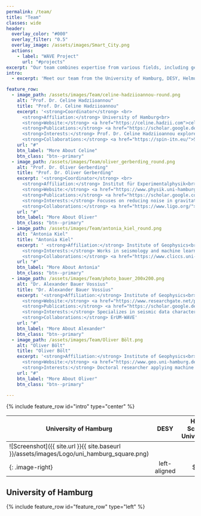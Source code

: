 ```yaml
---
permalink: /team/
title: "Team"
classes: wide
header:
  overlay_color: "#000"
  overlay_filter: "0.5"
  overlay_image: /assets/images/Smart_City.png
  actions:
    - label: "WAVE Project"
      url: "#projects"
excerpt: "Our team combines expertise from various fields, including geophysics, seismology, physics, and engineering, to push the boundaries of seismic and geo-acoustic research."
intro: 
  - excerpt: 'Meet our team from the University of Hamburg, DESY, Helmut Schmidt University, GFZ Potsdam, and XFEL, working together on seismic and geophysical research.'

feature_row:
  - image_path: /assets/images/Team/celine-hadziioannou-round.png
    alt: "Prof. Dr. Celine Hadziioannou"
    title: "Prof. Dr. Celine Hadziioannou"
    excerpt: '<strong>Coordinator</strong> <br>
      <strong>Affiliation:</strong> University of Hamburg<br>
      <strong>Website:</strong> <a href="https://celine.hadzii.com">celine.hadzii.com</a>, <a href="https://www.geo.uni-hamburg.de/en/geophysik/forschung/seismology.html">UHH Seismology</a><br>
      <strong>Publications:</strong> <a href="https://scholar.google.de/citations?hl=en&user=WvhdbrgAAAAJ">Google Scholar</a><br>
      <strong>Interests:</strong> Prof. Dr. Celine Hadziioannou explores seismic signals recorded in the absence of earthquakes, considering these usually discarded "noise" signals as valuable sources of information.<br>
      <strong>Collaborations:</strong> <a href="https://spin-itn.eu/">SPIN</a>'
    url: "#"
    btn_label: "More About Celine"
    btn_class: "btn--primary"
  - image_path: /assets/images/Team/oliver_gerberding_round.png
    alt: "Prof. Dr. Oliver Gerberding"
    title: "Prof. Dr. Oliver Gerberding"
    excerpt: '<strong>Coordinator</strong> <br>
      <strong>Affiliation:</strong> Institut für Experimentalphysik<br>
      <strong>Website:</strong> <a href="https://www.physik.uni-hamburg.de/iexp/gwd">Gravitational wave detection</a><br>
      <strong>Publications:</strong> <a href="https://scholar.google.com/citations?user=-h2HvqcAAAAJ&hl=de">Google Scholar</a>, <a href="https://orcid.org/0000-0001-7740-2698">ORCID</a><br>
      <strong>Interests:</strong> Focuses on reducing noise in gravitational wave detectors and developing space-based detector technology.<br>
      <strong>Collaborations:</strong> <a href="https://www.ligo.org/">LIGO-Virgo-Kagra</a>, <a href="https://www.et-gw.eu/">Einstein Telescope</a>, <a href="https://www.lisamission.org/">LISA</a>'
    url: "#"
    btn_label: "More About Oliver"
    btn_class: "btn--primary"
  - image_path: /assets/images/Team/antonia_kiel_round.png
    alt: "Antonia Kiel"
    title: "Antonia Kiel"
    excerpt: ' <strong>Affiliation:</strong> Institute of Geophysics<br>
      <strong>Interests:</strong> Works in seismology and machine learning, focusing on shallow groundwater monitoring using seismic noise.<br>
      <strong>Collaborations:</strong> <a href="https://www.cliccs.uni-hamburg.de/de.html">CLICCS</a>'
    url: "#"
    btn_label: "More About Antonia"
    btn_class: "btn--primary"
  - image_path: /assets/images/Team/photo_bauer_200x200.png
    alt: "Dr. Alexander Bauer Vossius"
    title: "Dr. Alexander Bauer Vossius"
    excerpt: '<strong>Affiliation:</strong> Institute of Geophysics<br>
      <strong>Website:</strong> <a href="https://www.researchgate.net/profile/Alexander-Bauer-3">Researchgate</a><br>
      <strong>Publications:</strong> <a href="https://scholar.google.de/citations?user=yxmye-sAAAAJ">Google Scholar</a><br>
      <strong>Interests:</strong> Specializes in seismic data characterization and machine learning for wavefield separation.<br>
      <strong>Collaborations:</strong> ErUM-WAVE'
    url: "#"
    btn_label: "More About Alexander"
    btn_class: "btn--primary"
  - image_path: /assets/images/Team/Oliver Bölt.png
    alt: "Oliver Bölt"
    title: "Oliver Bölt"
    excerpt: '<strong>Affiliation:</strong> Institute of Geophysics<br>
      <strong>Website:</strong> <a href="https://www.geo.uni-hamburg.de/en/geophysik/personen/boelt-oliver.html">Profile</a><br>
      <strong>Interests:</strong> Doctoral researcher applying machine learning to seismic data for signal detection and classification.'
    url: "#"
    btn_label: "More About Oliver"
    btn_class: "btn--primary"

---
```



{% include feature_row id="intro" type="center" %}

| University of Hamburg   |    DESY        |  Helmut Schmidt University | GFZ Potsdam | EuXFEL |
|----------|:-------------:|------:|-------------:|------:|
| ![Screenshot]({{ site.url }}{{ site.baseurl }}/assets/images/Logo/uni_hamburg_square.png)
{: .image-right} |  left-aligned | $1600 | | |


## University of Hamburg

{% include feature_row id="feature_row" type="left" %}


